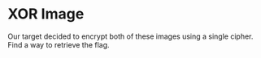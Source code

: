 # XOR Image
Our target decided to encrypt both of these images using a single cipher. Find a way to retrieve the flag.
